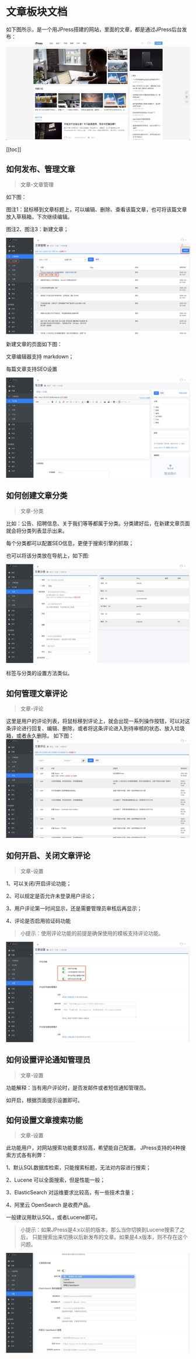 # 文章板块文档

如下图所示，是一个用JPress搭建的网站，里面的文章，都是通过JPress后台发布：
![](../images/admin-doc/article.jpg)

[[toc]]

## 如何发布、管理文章

> 文章-文章管理

如下图：

图注1：鼠标移到文章标题上，可以编辑、删除、查看该篇文章，也可将该篇文章放入草稿箱，下次继续编辑。

图注2、图注3：新建文章；

![](../images/admin-doc/article2.png)

新建文章的页面如下图：

文章编辑器支持 markdown；

每篇文章支持SEO设置

![](../images/admin-doc/article3.jpg)



## 如何创建文章分类
> 文章-分类

比如：公告、招聘信息、关于我们等等都属于分类。分类建好后，在新建文章页面就会将分类列表显示出来。

每个分类都可以配置SEO信息，更便于搜索引擎的抓取；

也可以将该分类放在导航上，如下图:

![](../images/admin-doc/article4.jpg)

标签与分类的设置方法类似。

## 如何管理文章评论
> 文章-评论

这里是用户的评论列表，将鼠标移到评论上，就会出现一系列操作按钮，可以对这条评论进行回复、编辑、删除，或者将这条评论进入到待审核的状态、放入垃圾箱，或者永久删除。
如下图：
![](../images/admin-doc/article5.png)

## 如何开启、关闭文章评论
> 文章-设置

1、可以关闭/开启评论功能；

2、可以规定是否允许未登录用户评论；

3、用户评论第一时间显示，还是需要管理员审核后再显示；

4、评论是否启用验证码功能

> 小提示：使用评论功能的前提是确保使用的模板支持评论功能。

![](../images/admin-doc/article6.jpg)


## 如何设置评论通知管理员
> 文章-设置

功能解释：当有用户评论时，是否发邮件或者短信通知管理员。

如开启，根据页面提示设置即可。

## 如何设置文章搜索功能
> 文章-设置

此功能用户，对网站搜索功能要求较高，希望能自己配置。
JPress支持的4种搜索方式各有利弊：

1、默认SQL数据库检索，只能搜索标题，无法对内容进行搜索；

2、Lucene 可以全面搜索，但是性能一般；

3、ElasticSearch 对运维要求比较高，有一些技术含量；

4、阿里云 OpenSearch 是收费产品。

一般建议用默认SQL，或者Lucene即可。

> 小提示：如果JPress是4.x以前的版本，那么当你切换到Lucene搜索了之后，
只能搜索出来切换以后新发布的文章。如果是4.x版本，则不存在这个问题。

![](../images/admin-doc/article7.jpg)